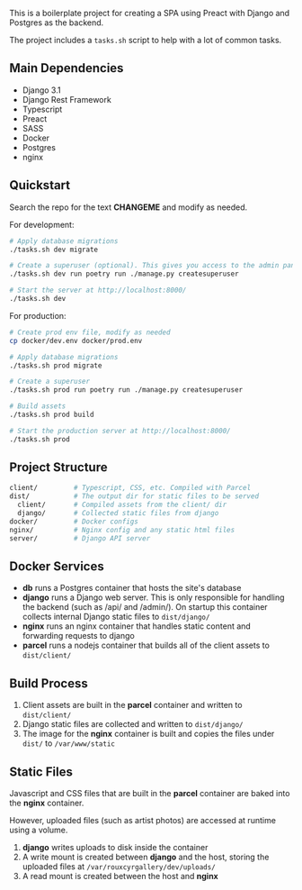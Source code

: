 This is a boilerplate project for creating a SPA using Preact with Django and Postgres as the backend.

The project includes a `tasks.sh` script to help with a lot of common tasks.

## Main Dependencies

- Django 3.1
- Django Rest Framework
- Typescript
- Preact
- SASS
- Docker
- Postgres
- nginx

## Quickstart
Search the repo for the text **CHANGEME** and modify as needed.

For development:

```bash
# Apply database migrations
./tasks.sh dev migrate

# Create a superuser (optional). This gives you access to the admin panel at /admin/
./tasks.sh dev run poetry run ./manage.py createsuperuser

# Start the server at http://localhost:8000/
./tasks.sh dev
```

For production:

```bash
# Create prod env file, modify as needed
cp docker/dev.env docker/prod.env

# Apply database migrations
./tasks.sh prod migrate

# Create a superuser
./tasks.sh prod run poetry run ./manage.py createsuperuser

# Build assets
./tasks.sh prod build

# Start the production server at http://localhost:8000/
./tasks.sh prod
```

## Project Structure

```bash
client/         # Typescript, CSS, etc. Compiled with Parcel
dist/           # The output dir for static files to be served
  client/       # Compiled assets from the client/ dir
  django/       # Collected static files from django
docker/         # Docker configs
nginx/          # Nginx config and any static html files
server/         # Django API server
```

## Docker Services

- **db** runs a Postgres container that hosts the site's database
- **django** runs a Django web server. This is only responsible for handling the backend (such as /api/ and /admin/). On startup this container collects internal Django static files to `dist/django/`
- **nginx** runs an nginx container that handles static content and forwarding requests to django
- **parcel** runs a nodejs container that builds all of the client assets to `dist/client/`

## Build Process

1. Client assets are built in the **parcel** container and written to `dist/client/`
2. Django static files are collected and written to `dist/django/`
3. The image for the **nginx** container is built and copies the files under `dist/` to `/var/www/static`

## Static Files

Javascript and CSS files that are built in the **parcel** container are baked into the **nginx** container.

However, uploaded files (such as artist photos) are accessed at runtime using a volume.

1. **django** writes uploads to disk inside the container
2. A write mount is created between **django** and the host, storing the uploaded files at `/var/rouxcyrgallery/dev/uploads/`
3. A read mount is created between the host and **nginx**
